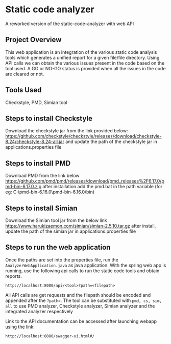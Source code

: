 # Static code analyzer

A reworked version of the static-code-analyzer with web API 

## Project Overview
This web application is an integration of the various static code analysis tools which generates a unified report for a given file/file directory. Using API calls we can obtain the various issues present in the code based on the tool used. A GO or NO-GO status is provided when all the issues in the code are cleared or not.

## Tools Used
Checkstyle, PMD, Simian tool

## Steps to install Checkstyle 
Download the checkstyle jar from the link provided below:
https://github.com/checkstyle/checkstyle/releases/download/checkstyle-8.24/checkstyle-8.24-all.jar
and update the path of the checkstyle jar in applications.properties file

## Steps to install PMD 
Download PMD from the link below
https://github.com/pmd/pmd/releases/download/pmd_releases%2F6.17.0/pmd-bin-6.17.0.zip
after installation add the pmd.bat in the path variable
(for eg: C:\pmd-bin-6.16.0\pmd-bin-6.16.0\bin)

## Steps to install Simian
Download the Simian tool jar from the below link
https://www.harukizaemon.com/simian/simian-2.5.10.tar.gz
after install, update the path of the simian jar in applications.properties file

## Steps to run the web application
Once the paths are set into the properties file, run the `AnalyzerWebApplication.java` as java application.
With the spring web app is running, use the following api calls to run the static code tools and obtain reports.

```http://localhost:8080/api/<tool>?path=<filepath>```

All API calls are get requests and the filepath should be encoded and appended after the `?path=`. The tool can be substituted with ```pmd, cs, sim, all``` to use PMD analyzer, Checkstyle analyzer, Simian analyzer and the integrated analyzer respectively

Link to the API documentation can be accessed after launching webapp using the link: 

```http://localhost:8080/swagger-ui.html#/```


